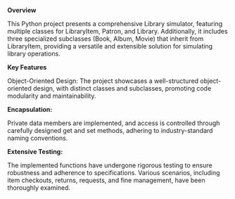 **Overview**

This Python project presents a comprehensive Library simulator, featuring multiple classes for LibraryItem, Patron, and Library. Additionally, it includes three specialized subclasses (Book, Album, Movie) that inherit from LibraryItem, providing a versatile and extensible solution for simulating library operations.

**Key Features**

Object-Oriented Design: The project showcases a well-structured object-oriented design, with distinct classes and subclasses, promoting code modularity and maintainability.

**Encapsulation:** 

Private data members are implemented, and access is controlled through carefully designed get and set methods, adhering to industry-standard naming conventions.

**Extensive Testing:** 

The implemented functions have undergone rigorous testing to ensure robustness and adherence to specifications. Various scenarios, including item checkouts, returns, requests, and fine management, have been thoroughly examined.

